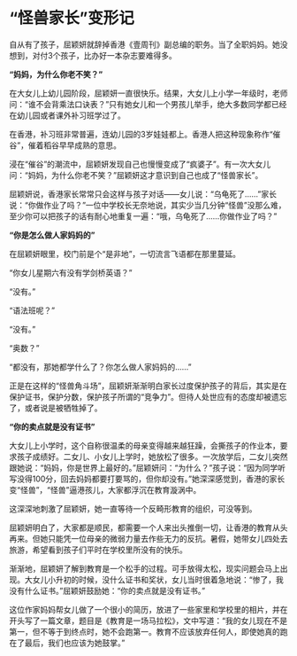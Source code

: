 # “怪兽家长”变形记

自从有了孩子，屈颖妍就辞掉香港《壹周刊》副总编的职务。当了全职妈妈。她没想到，对付3个孩子，比办好一本杂志要难得多。 

**“妈妈，为什么你老不笑？”**

在大女儿上幼儿园阶段，屈颖妍一直很快乐。结果，大女儿上小学一年级时，老师问：“谁不会背乘法口诀表？”只有她女儿和一个男孩儿举手，绝大多数同学都已经在幼儿园或者课外补习班学过了。 

在香港，补习班非常普遍，连幼儿园的3岁娃娃都上。香港人把这种现象称作“催谷”，催着稻谷早早成熟的意思。 

浸在“催谷”的潮流中，屈颖妍发现自己也慢慢变成了“疯婆子”。有一次大女儿问：“妈妈，为什么你老不笑？”屈颖妍这才意识到自己也成了“怪兽家长”。 

屈颖妍说，香港家长常常只会这样与孩子对话——女儿说：“乌龟死了……”家长说：“你做作业了吗？”一位中学校长无奈地说，其实少当几分钟“怪兽”没那么难，至少你可以把孩子的话有耐心地重复一遍：“哦，乌龟死了……你做作业了吗？” 

**“你是怎么做人家妈妈的”**

在屈颖妍眼里，校门前是个“是非地”，一切流言飞语都在那里蔓延。 

“你女儿星期六有没有学剑桥英语？” 

“没有。” 

“语法班呢？” 

“没有。” 

“奥数？” 

“都没有，那她都学什么了？你怎么做人家妈妈的……” 

正是在这样的“怪兽角斗场”，屈颖妍渐渐明白家长过度保护孩子的背后，其实是在保护证书，保护分数，保护孩子所谓的“竞争力”。但待人处世应有的态度却被遗忘了，或者说是被牺牲掉了。 

**“你的卖点就是没有证书”**

大女儿上小学时，这个自称很温柔的母亲变得越来越狂躁，会撕孩子的作业本，要求孩子成绩好。二女儿、小女儿上学时，她放松了很多。一次放学后，二女儿突然跟她说：“妈妈，你是世界上最好的。”屈颖妍问：“为什么？”孩子说：“因为同学听写没得100分，回去妈妈都要打要骂的，但你却没有。”她深深感觉到，香港的家长变“怪兽”，“怪兽”逼港孩儿，大家都浮沉在教育漩涡中。 

这深深地刺激了屈颖妍，她一直等待一个反畸形教育的组织，可没等到。 

屈颖妍明白了，大家都是顺民，都需要一个人来出头推倒一切，让香港的教育从头再来。但她只能凭一位母亲的微弱力量去作些无力的反抗。暑假，她带女儿四处去旅游，希望看到孩子们平时在学校里所没有的快乐。 

渐渐地，屈颖妍了解到教育是一个松手的过程。可手放得太松，现实问题会马上出现。大女儿小升初的时候，没什么证书和奖状，女儿当时很着急地说：“惨了，我没有什么证书。”屈颖妍鼓励她：“你的卖点就是没有证书。” 

这位作家妈妈帮女儿做了一个很小的简历，放进了一些家里和学校里的相片，并在开头写了一篇文章，题目是《教育是一场马拉松》，文中写道：“我的女儿现在不是第一，但不等于到终点时，她不会跑第一。教育不应该放弃任何人，即使她真的跑在了最后，我们也应该为她鼓掌。”